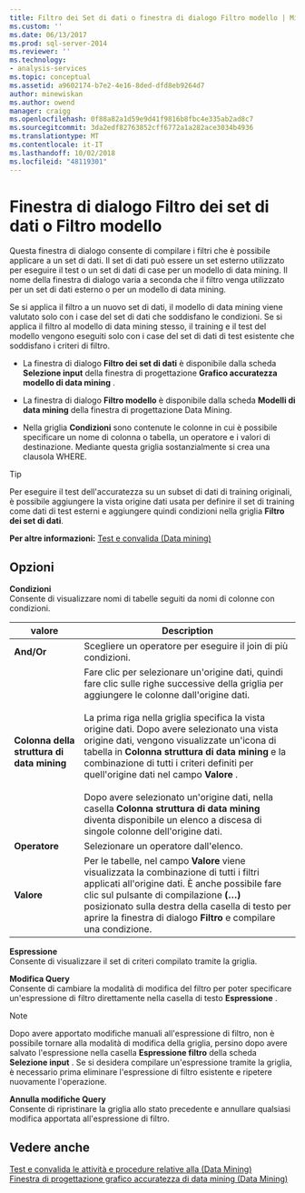 ```yaml
---
title: Filtro dei Set di dati o finestra di dialogo Filtro modello | Microsoft Docs
ms.custom: ''
ms.date: 06/13/2017
ms.prod: sql-server-2014
ms.reviewer: ''
ms.technology:
- analysis-services
ms.topic: conceptual
ms.assetid: a9602174-b7e2-4e16-8ded-dfd8eb9264d7
author: minewiskan
ms.author: owend
manager: craigg
ms.openlocfilehash: 0f88a82a1d59e9d41f9816b8fbc4e335ab2ad8c7
ms.sourcegitcommit: 3da2edf82763852cff6772a1a282ace3034b4936
ms.translationtype: MT
ms.contentlocale: it-IT
ms.lasthandoff: 10/02/2018
ms.locfileid: "48119301"
---
```

# <a name="data-set-filter-or-model-filter-dialog-box"></a>Finestra di dialogo Filtro dei set di dati o Filtro modello
  Questa finestra di dialogo consente di compilare i filtri che è possibile applicare a un set di dati.  Il set di dati può essere un set esterno utilizzato per eseguire il test o un set di dati di case per un modello di data mining. Il nome della finestra di dialogo varia a seconda che il filtro venga utilizzato per un set di dati esterno o per un modello di data mining.  
  
 Se si applica il filtro a un nuovo set di dati, il modello di data mining viene valutato solo con i case del set di dati che soddisfano le condizioni. Se si applica il filtro al modello di data mining stesso, il training e il test del modello vengono eseguiti solo con i case del set di dati di test esistente che soddisfano i criteri di filtro.  
  
-   La finestra di dialogo **Filtro dei set di dati** è disponibile dalla scheda **Selezione input** della finestra di progettazione **Grafico accuratezza modello di data mining** .  
  
-   La finestra di dialogo **Filtro modello** è disponibile dalla scheda **Modelli di data mining** della finestra di progettazione Data Mining.  
  
-   Nella griglia **Condizioni** sono contenute le colonne in cui è possibile specificare un nome di colonna o tabella, un operatore e i valori di destinazione. Mediante questa griglia sostanzialmente si crea una clausola WHERE.  
  
> [!TIP]  
>  Per eseguire il test dell'accuratezza su un subset di dati di training originali, è possibile aggiungere la vista origine dati usata per definire il set di training come dati di test esterni e aggiungere quindi condizioni nella griglia **Filtro dei set di dati**.  
  
 **Per altre informazioni:** [Test e convalida &#40;Data mining&#41;](data-mining/testing-and-validation-data-mining.md)  
  
## <a name="options"></a>Opzioni  
 **Condizioni**  
 Consente di visualizzare nomi di tabelle seguiti da nomi di colonne con condizioni.  
  
|valore|Description|  
|-----------|-----------------|  
|**And/Or**|Scegliere un operatore per eseguire il join di più condizioni.|  
|**Colonna della struttura di data mining**|Fare clic per selezionare un'origine dati, quindi fare clic sulle righe successive della griglia per aggiungere le colonne dall'origine dati.<br /><br /> La prima riga nella griglia specifica la vista origine dati. Dopo avere selezionato una vista origine dati, vengono visualizzate un'icona di tabella in **Colonna struttura di data mining** e la combinazione di tutti i criteri definiti per quell'origine dati nel campo **Valore** .<br /><br /> Dopo avere selezionato un'origine dati, nella casella **Colonna struttura di data mining** diventa disponibile un elenco a discesa di singole colonne dell'origine dati.|  
|**Operatore**|Selezionare un operatore dall'elenco.|  
|**Valore**|Per le tabelle, nel campo **Valore** viene visualizzata la combinazione di tutti i filtri applicati all'origine dati. È anche possibile fare clic sul pulsante di compilazione **(…)** posizionato sulla destra della casella di testo per aprire la finestra di dialogo **Filtro** e compilare una condizione.|  
  
 **Espressione**  
 Consente di visualizzare il set di criteri compilato tramite la griglia.  
  
 **Modifica Query**  
 Consente di cambiare la modalità di modifica del filtro per poter specificare un'espressione di filtro direttamente nella casella di testo **Espressione** .  
  
> [!NOTE]  
>  Dopo avere apportato modifiche manuali all'espressione di filtro, non è possibile tornare alla modalità di modifica della griglia, persino dopo avere salvato l'espressione nella casella **Espressione filtro** della scheda **Selezione input** . Se si desidera compilare un'espressione tramite la griglia, è necessario prima eliminare l'espressione di filtro esistente e ripetere nuovamente l'operazione.  
  
 **Annulla modifiche Query**  
 Consente di ripristinare la griglia allo stato precedente e annullare qualsiasi modifica apportata all'espressione di filtro.  
  
## <a name="see-also"></a>Vedere anche  
 [Test e convalida le attività e procedure relative alla &#40;Data Mining&#41;](data-mining/testing-and-validation-tasks-and-how-tos-data-mining.md)   
 [Finestra di progettazione grafico accuratezza di data mining &#40;Data Mining&#41;](mining-accuracy-chart-designer-data-mining.md)  
  
  
